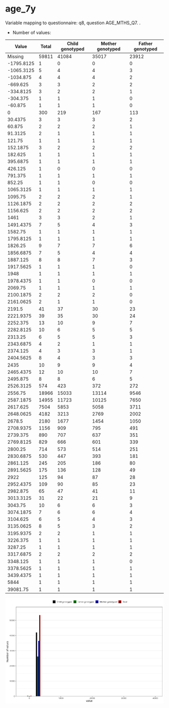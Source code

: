 # age_7y
Variable mapping to questionnaire: q8, question AGE_MTHS_Q7.
.
- Number of values:

| Value | Total | Child genotyped | Mother genotyped | Father genotyped |
| ----- | ----- | --------------- | ---------------- | ---------------- |
| Missing | 59811 | 41084 | 35017 | 23912 |
| -1795.8125 | 1 | 0 | 0 |0 |
| -1065.3125 | 5 | 4 | 4 |3 |
| -1034.875 | 4 | 4 | 4 |2 |
| -669.625 | 3 | 3 | 2 |2 |
| -334.8125 | 3 | 2 | 2 |1 |
| -304.375 | 1 | 1 | 1 |0 |
| -60.875 | 1 | 1 | 1 |0 |
| 0 | 300 | 219 | 167 |113 |
| 30.4375 | 3 | 3 | 3 |2 |
| 60.875 | 2 | 2 | 2 |1 |
| 91.3125 | 2 | 1 | 1 |1 |
| 121.75 | 1 | 1 | 1 |1 |
| 152.1875 | 3 | 2 | 2 |2 |
| 182.625 | 1 | 1 | 1 |1 |
| 395.6875 | 1 | 1 | 1 |1 |
| 426.125 | 1 | 0 | 0 |0 |
| 791.375 | 1 | 1 | 1 |1 |
| 852.25 | 1 | 1 | 0 |0 |
| 1065.3125 | 1 | 1 | 1 |1 |
| 1095.75 | 2 | 2 | 2 |1 |
| 1126.1875 | 2 | 2 | 2 |2 |
| 1156.625 | 2 | 2 | 2 |2 |
| 1461 | 3 | 3 | 2 |1 |
| 1491.4375 | 7 | 5 | 4 |3 |
| 1582.75 | 1 | 1 | 1 |1 |
| 1795.8125 | 1 | 1 | 1 |1 |
| 1826.25 | 9 | 7 | 7 |6 |
| 1856.6875 | 7 | 5 | 4 |4 |
| 1887.125 | 8 | 8 | 7 |3 |
| 1917.5625 | 1 | 1 | 1 |0 |
| 1948 | 1 | 1 | 1 |1 |
| 1978.4375 | 1 | 1 | 0 |0 |
| 2069.75 | 1 | 1 | 1 |1 |
| 2100.1875 | 2 | 2 | 2 |0 |
| 2161.0625 | 2 | 1 | 1 |0 |
| 2191.5 | 41 | 37 | 30 |23 |
| 2221.9375 | 39 | 35 | 30 |24 |
| 2252.375 | 13 | 10 | 9 |7 |
| 2282.8125 | 10 | 6 | 5 |5 |
| 2313.25 | 6 | 5 | 5 |3 |
| 2343.6875 | 4 | 2 | 1 |1 |
| 2374.125 | 4 | 3 | 3 |1 |
| 2404.5625 | 8 | 4 | 3 |3 |
| 2435 | 10 | 9 | 9 |4 |
| 2465.4375 | 12 | 10 | 10 |7 |
| 2495.875 | 8 | 8 | 6 |5 |
| 2526.3125 | 574 | 423 | 372 |272 |
| 2556.75 | 18966 | 15033 | 13114 |9546 |
| 2587.1875 | 14955 | 11723 | 10125 |7650 |
| 2617.625 | 7504 | 5853 | 5058 |3711 |
| 2648.0625 | 4182 | 3213 | 2769 |2002 |
| 2678.5 | 2180 | 1677 | 1454 |1050 |
| 2708.9375 | 1156 | 909 | 795 |491 |
| 2739.375 | 890 | 707 | 637 |351 |
| 2769.8125 | 829 | 666 | 601 |339 |
| 2800.25 | 714 | 573 | 514 |251 |
| 2830.6875 | 530 | 447 | 393 |181 |
| 2861.125 | 245 | 205 | 186 |80 |
| 2891.5625 | 175 | 136 | 128 |49 |
| 2922 | 125 | 94 | 87 |28 |
| 2952.4375 | 109 | 90 | 85 |23 |
| 2982.875 | 65 | 47 | 41 |11 |
| 3013.3125 | 31 | 22 | 21 |9 |
| 3043.75 | 10 | 6 | 6 |3 |
| 3074.1875 | 7 | 6 | 6 |4 |
| 3104.625 | 6 | 5 | 4 |3 |
| 3135.0625 | 8 | 5 | 3 |2 |
| 3195.9375 | 2 | 2 | 1 |1 |
| 3226.375 | 1 | 1 | 1 |1 |
| 3287.25 | 1 | 1 | 1 |1 |
| 3317.6875 | 2 | 2 | 2 |2 |
| 3348.125 | 1 | 1 | 1 |0 |
| 3378.5625 | 1 | 1 | 1 |1 |
| 3439.4375 | 1 | 1 | 1 |1 |
| 5844 | 1 | 1 | 1 |1 |
| 39081.75 | 1 | 1 | 1 |1 |



![](age_7y_n.png)




